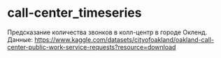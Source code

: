 # call-center_timeseries


Предсказание количества звонков в колл-центр в городе Окленд.
Данные: https://www.kaggle.com/datasets/cityofoakland/oakland-call-center-public-work-service-requests?resource=download
